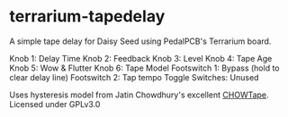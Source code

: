 # terrarium-tapedelay

A simple tape delay for Daisy Seed using PedalPCB's Terrarium board.

Knob 1: Delay Time
Knob 2: Feedback
Knob 3: Level
Knob 4: Tape Age
Knob 5: Wow & Flutter
Knob 6: Tape Model
Footswitch 1: Bypass (hold to clear delay line)
Footswitch 2: Tap tempo 
Toggle Switches: Unused


Uses hysteresis model from Jatin Chowdhury's excellent [CHOWTape](https://github.com/jatinchowdhury18/AnalogTapeModel). Licensed under GPLv3.0 
